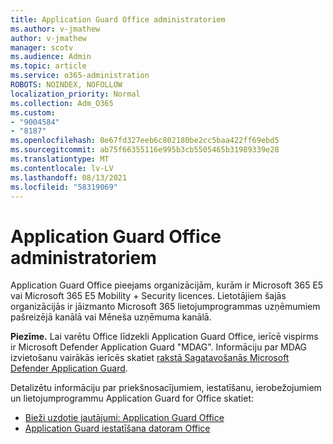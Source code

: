 ```yaml
---
title: Application Guard Office administratoriem
ms.author: v-jmathew
author: v-jmathew
manager: scotv
ms.audience: Admin
ms.topic: article
ms.service: o365-administration
ROBOTS: NOINDEX, NOFOLLOW
localization_priority: Normal
ms.collection: Adm_O365
ms.custom:
- "9004584"
- "8187"
ms.openlocfilehash: 0e67fd327eeb6c802180be2cc5baa422ff69ebd5
ms.sourcegitcommit: ab75f66355116e995b3cb5505465b31989339e28
ms.translationtype: MT
ms.contentlocale: lv-LV
ms.lasthandoff: 08/13/2021
ms.locfileid: "58319069"
---
```

# <a name="application-guard-for-office-for-admins"></a>Application Guard Office administratoriem

Application Guard Office pieejams organizācijām, kurām ir Microsoft 365 E5 vai Microsoft 365 E5 Mobility + Security licences. Lietotājiem šajās organizācijās ir jāizmanto Microsoft 365 lietojumprogrammas uzņēmumiem pašreizējā kanālā vai Mēneša uzņēmuma kanālā.

**Piezīme.** Lai varētu Office līdzekli Application Guard Office, ierīcē vispirms ir Microsoft Defender Application Guard "MDAG". Informāciju par MDAG izvietošanu vairākās ierīcēs skatiet [rakstā Sagatavošanās Microsoft Defender Application Guard](https://docs.microsoft.com/windows/security/threat-protection/microsoft-defender-application-guard/install-md-app-guard).

Detalizētu informāciju par priekšnosacījumiem, iestatīšanu, ierobežojumiem un lietojumprogrammu Application Guard for Office skatiet:

- [Bieži uzdotie jautājumi: Application Guard Office](https://support.microsoft.com/office/application-guard-for-office-9e0fb9c2-ffad-43bf-8ba3-78f785fdba46)
- [Application Guard iestatīšana datoram Office](https://docs.microsoft.com/microsoft-365/security/office-365-security/install-app-guard)
